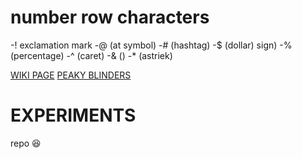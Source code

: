 #  number row characters
-! exclamation mark
-@ (at symbol)
-#  (hashtag)
-$ (dollar) sign)
-% (percentage)
-^ (caret)
-& ()
-* (astriek)

[WIKI PAGE](https://en.wikipedia.org/wiki/Cristiano_Ronaldo)
[PEAKY BLINDERS](https://www.netflix.com/title/80002479)

# EXPERIMENTS
repo :satisfied:
